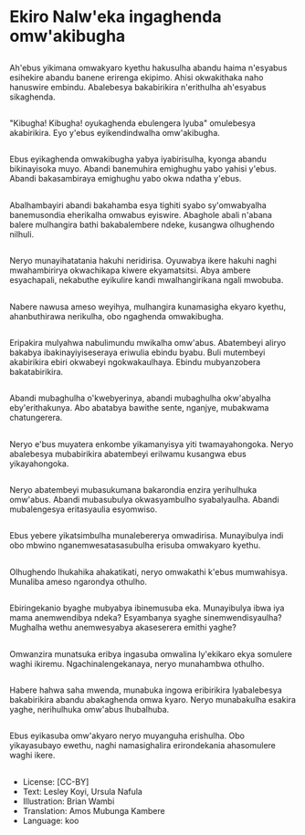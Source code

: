 # Ekiro Nalw'eka ingaghenda omw'akibugha

##
Ah'ebus yikimana omwakyaro kyethu hakusulha abandu haima n'esyabus esihekire abandu banene erirenga ekipimo.  Ahisi okwakithaka naho hanuswire embindu. Abalebesya bakabirikira n'erithulha ah'esyabus sikaghenda.

##
"Kibugha! Kibugha! oyukaghenda ebulengera lyuba"  omulebesya akabirikira.  Eyo y'ebus eyikendindwalha omw'akibugha.

##
Ebus eyikaghenda omwakibugha yabya iyabirisulha, kyonga abandu bikinayisoka muyo.  Abandi banemuhira emighughu yabo yahisi y'ebus.  Abandi bakasambiraya emighughu yabo okwa ndatha y'ebus.

##
Abalhambayiri abandi bakahamba esya tighiti syabo sy'omwabyalha banemusondia eherikalha omwabus eyiswire. Abaghole abali n'abana balere mulhangira bathi bakabalembere ndeke, kusangwa olhughendo nilhuli.

##
Neryo munayihatatania hakuhi neridirisa.  Oyuwabya ikere hakuhi naghi mwahambirirya okwachikapa kiwere ekyamatsitsi.  Abya ambere esyachapali, nekabuthe eyikulire kandi mwalhangirikana ngali mwobuba.

##
Nabere nawusa ameso weyihya, mulhangira kunamasigha ekyaro kyethu,  ahanbuthirawa nerikulha, obo ngaghenda omwakibugha.

##
Eripakira mulyahwa nabulimundu mwikalha omw'abus.  Abatembeyi  aliryo bakabya ibakinayiyiseseraya eriwulia ebindu byabu.  Buli mutembeyi akabirikira ebiri okwabeyi ngokwakaulhaya.  Ebindu mubyanzobera bakatabirikira.

##
Abandi mubaghulha o'kwebyerinya, abandi mubaghulha okw'abyalha eby'erithakunya.  Abo abatabya bawithe sente, nganjye, mubakwama chatungerera.

##
Neryo e'bus muyatera enkombe yikamanyisya yiti twamayahongoka. Neryo abalebesya mubabirikira abatembeyi erilwamu kusangwa ebus yikayahongoka.

##
Neryo abatembeyi mubasukumana bakarondia enzira yerihulhuka omw'abus.  Abandi  mubasubulya okwasyambulho syabalyaulha.  Abandi mubalengesya eritasyaulia esyomwiso.

##
Ebus yebere yikatsimbulha munalebererya omwadirisa. Munayibulya indi obo mbwino nganemwesatasasubulha erisuba omwakyaro kyethu.

##
Olhughendo lhukahika ahakatikati, neryo omwakathi k'ebus mumwahisya.  Munaliba ameso ngarondya othulho.

##
Ebiringekanio byaghe mubyabya ibinemusuba eka.  Munayibulya ibwa iya mama anemwendibya ndeka? Esyambanya syaghe sinemwendisyaulha? Mughalha wethu anemwesyabya akaseserera emithi yaghe?

##
Omwanzira munatsuka eribya ingasuba omwalina ly'ekikaro ekya somulere waghi ikiremu.  Ngachinalengekanaya, neryo munahambwa othulho.

##
Habere hahwa saha mwenda, munabuka ingowa eribirikira lyabalebesya bakabirikira abandu abakaghenda omwa kyaro. Neryo munabakulha esakira yaghe, nerihulhuka omw'abus lhubalhuba.

##
Ebus eyikasuba omw'akyaro neryo muyanguha erishulha.  Obo yikayasubayo ewethu, naghi namasighalira erirondekania ahasomulere waghi ikere.

##
* License: [CC-BY]
* Text: Lesley Koyi, Ursula Nafula
* Illustration: Brian Wambi
* Translation: Amos Mubunga Kambere
* Language: koo
